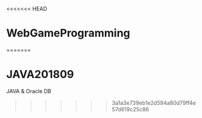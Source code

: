 <<<<<<< HEAD
# WebGameProgramming
=======
# JAVA201809
JAVA &amp; Oracle DB 
>>>>>>> 3a1a3e739eb1e2d594a80d79ff4e57d619c25c86
